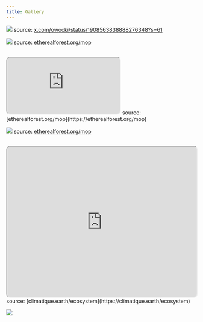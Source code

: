 ```yaml
---
title: Gallery
---
```


<style>
    iframe {
        border-radius: 10px;
        margin-top: 1rem;
    }
</style>

![](assets/gallery/ai-art-tunethin.jpg)
source: [x.com/owocki/status/1908563838888276348?s=61](https://x.com/owocki/status/1908563838888276348?s=61)

![](assets/gallery/democracyiseatingfinanceatweb3.png)
source: [etherealforest.org/mop](https://etherealforest.org/mop)

<iframe src="https://www.arweave.net/xScTa9xfGg4aP9P_5g1cUI3tAO3363dx3Xp6yx44ZfQ" alt="Image"/>
</iframe>
source: [etherealforest.org/mop](https://etherealforest.org/mop)

![](assets/gallery/renegadetechnologists.jpeg)
source: [etherealforest.org/mop](https://etherealforest.org/mop)

<iframe src="https://www.arweave.net/ev6cMCzQOjK0_W6zLRuCTmzc2siCZFDNCPxY2maLIXg" style="width: 100%; height: 400px" allowfullscreen/>
</iframe>
source: [climatique.earth/ecosystem](https://climatique.earth/ecosystem)

![](assets/gfel-boulder-cover.png)
